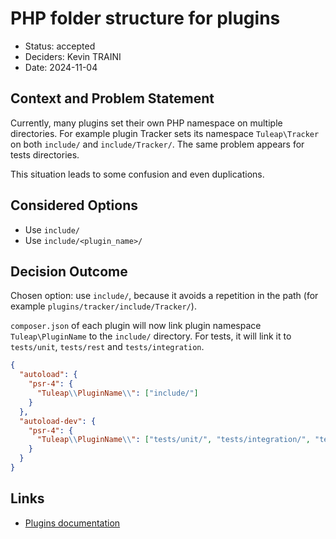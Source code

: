 # PHP folder structure for plugins

* Status: accepted
* Deciders: Kevin TRAINI
* Date: 2024-11-04

## Context and Problem Statement

Currently, many plugins set their own PHP namespace on multiple directories. For example plugin Tracker sets its namespace
`Tuleap\Tracker` on both `include/` and `include/Tracker/`. The same problem appears for tests directories.

This situation leads to some confusion and even duplications.

## Considered Options

* Use `include/`
* Use `include/<plugin_name>/`

## Decision Outcome

Chosen option: use `include/`, because it avoids a repetition in the path (for example `plugins/tracker/include/Tracker/`).

`composer.json` of each plugin will now link plugin namespace `Tuleap\PluginName` to the `include/` directory. For tests, it will
link it to `tests/unit`, `tests/rest` and `tests/integration`.

```json
{
  "autoload": {
    "psr-4": {
      "Tuleap\\PluginName\\": ["include/"]
    }
  },
  "autoload-dev": {
    "psr-4": {
      "Tuleap\\PluginName\\": ["tests/unit/", "tests/integration/", "tests/rest/"]
    }
  }
}
```

## Links

* [Plugins documentation](../back-end/plugins.md)
